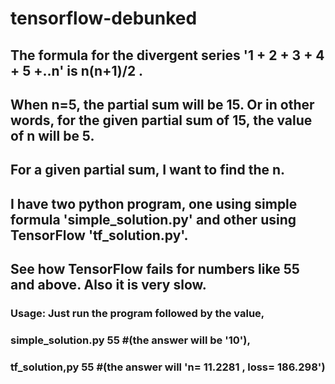# tensorflow-debunked
## The formula for the divergent series '1 + 2 + 3 + 4 + 5 +..n' is n(n+1)/2 . 
## When n=5, the partial sum will be 15. Or in other words, for the given partial sum of 15, the value of n will be 5. 
## For a given partial sum, I want to find the n.
## I have two python program, one using simple formula 'simple_solution.py' and other using TensorFlow 'tf_solution.py'.
## See how TensorFlow fails for numbers like 55 and above. Also it is very slow.
### Usage: Just run the program followed by the value, 
### simple_solution.py  55       #(the answer will be '10'), 
### tf_solution,py  55           #(the answer will 'n= 11.2281 , loss= 186.298')
